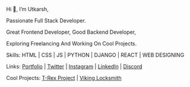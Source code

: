 Hi 👋, I’m Utkarsh,

Passionate Full Stack Developer.

Great Frontend Developer, Good Backend Developer,

Exploring Freelancing And Working On Cool Projects.

Skills: HTML | CSS | JS | PYTHON | DJANGO | REACT | WEB DESIGNING

Links: [Portfolio](https://utkarshsgithub.github.io/portfolio) | [Twitter](https://twitter.com/UtkarshCodes) | [Instagram](https://instagram.com/utkarshcodes) | [LinkedIn](https://instagram.com/utkarshcodes) | [Discord](https://discord.com/invite/ZsuaFHzvXB)

Cool Projects: [T-Rex Project](https://utkarshsgithub.github.io/t-rex) | [Viking Locksmith](https://vikink-locksmith.vercel.app)
